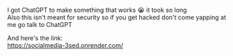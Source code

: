 I got ChatGPT to make something that works :sob: it took so long\
Also this isn't meant for security so if you get hacked don't come yapping at me go talk to ChatGPT

And here's the link:\
https://socialmedia-3sed.onrender.com/
